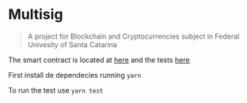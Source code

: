 # Multisig

> A project for Blockchain and Cryptocurrencies subject in Federal Univesity of Santa Catarina

The smart contract is located at [here](./contracts/MultiSig.sol) and the tests [here](./test/MultiSig.ts)

First install de dependecies running 
```yarn```

To run the test use
```yarn test```

